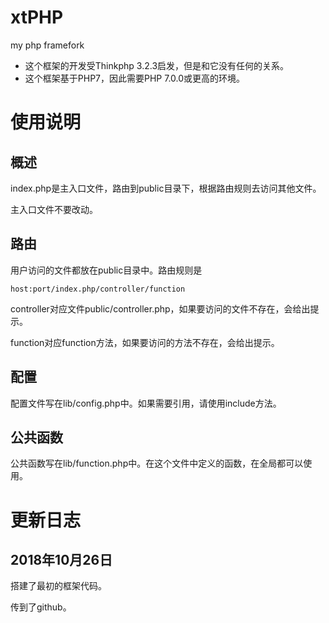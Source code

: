 # xtPHP
my php framefork

+ 这个框架的开发受Thinkphp 3.2.3启发，但是和它没有任何的关系。
+ 这个框架基于PHP7，因此需要PHP 7.0.0或更高的环境。

# 使用说明
## 概述
index.php是主入口文件，路由到public目录下，根据路由规则去访问其他文件。

主入口文件不要改动。

## 路由
用户访问的文件都放在public目录中。路由规则是
```
host:port/index.php/controller/function
```

controller对应文件public/controller.php，如果要访问的文件不存在，会给出提示。

function对应function方法，如果要访问的方法不存在，会给出提示。
## 配置
配置文件写在lib/config.php中。如果需要引用，请使用include方法。
## 公共函数
公共函数写在lib/function.php中。在这个文件中定义的函数，在全局都可以使用。

# 更新日志
## 2018年10月26日
搭建了最初的框架代码。

传到了github。